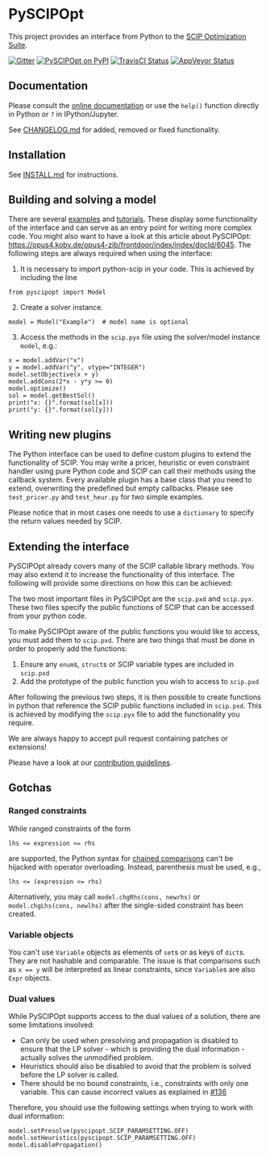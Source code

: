 PySCIPOpt
=========

This project provides an interface from Python to the [SCIP Optimization
Suite](http://scip.zib.de).

[![Gitter](https://badges.gitter.im/Join%20Chat.svg)](https://gitter.im/PySCIPOpt/Lobby)
[![PySCIPOpt on PyPI](https://img.shields.io/pypi/v/pyscipopt.svg)](https://pypi.python.org/pypi/pyscipopt)
[![TravisCI Status](https://travis-ci.org/SCIP-Interfaces/PySCIPOpt.svg?branch=master)](https://travis-ci.org/SCIP-Interfaces/PySCIPOpt)
[![AppVeyor Status](https://ci.appveyor.com/api/projects/status/fsa896vkl8be79j9/branch/master?svg=true)](https://ci.appveyor.com/project/mattmilten/pyscipopt/branch/master)


Documentation
-------------

Please consult the [online documentation](http://scip-interfaces.github.io/PySCIPOpt/docs/html) or use the `help()` function directly in Python or `?` in IPython/Jupyter.

See [CHANGELOG.md](CHANGELOG.md) for added, removed or fixed functionality.

Installation
------------

See [INSTALL.md](INSTALL.md) for instructions.

Building and solving a model
----------------------------

There are several [examples](examples/finished) and
[tutorials](examples/tutorial). These display some functionality of the
interface and can serve as an entry point for writing more complex code.
You might also want to have a look at this article about PySCIPOpt:
<https://opus4.kobv.de/opus4-zib/frontdoor/index/index/docId/6045>. The
following steps are always required when using the interface:

1)  It is necessary to import python-scip in your code. This is achieved
    by including the line

``` {.sourceCode .python}
from pyscipopt import Model
```

2)  Create a solver instance.

``` {.sourceCode .python}
model = Model("Example")  # model name is optional
```

3)  Access the methods in the `scip.pyx` file using the solver/model
    instance `model`, e.g.:

``` {.sourceCode .python}
x = model.addVar("x")
y = model.addVar("y", vtype="INTEGER")
model.setObjective(x + y)
model.addCons(2*x - y*y >= 0)
model.optimize()
sol = model.getBestSol()
print("x: {}".format(sol[x]))
print("y: {}".format(sol[y]))
```

Writing new plugins
-------------------

The Python interface can be used to define custom plugins to extend the
functionality of SCIP. You may write a pricer, heuristic or even
constraint handler using pure Python code and SCIP can call their
methods using the callback system. Every available plugin has a base
class that you need to extend, overwriting the predefined but empty
callbacks. Please see `test_pricer.py` and `test_heur.py` for two simple
examples.

Please notice that in most cases one needs to use a `dictionary` to
specify the return values needed by SCIP.

Extending the interface
-----------------------

PySCIPOpt already covers many of the SCIP callable library methods. You
may also extend it to increase the functionality of this interface. The
following will provide some directions on how this can be achieved:

The two most important files in PySCIPOpt are the `scip.pxd` and
`scip.pyx`. These two files specify the public functions of SCIP that
can be accessed from your python code.

To make PySCIPOpt aware of the public functions you would like to
access, you must add them to `scip.pxd`. There are two things that must
be done in order to properly add the functions:

1)  Ensure any `enum`s, `struct`s or SCIP variable types are included in
    `scip.pxd` <br>
2)  Add the prototype of the public function you wish to access to
    `scip.pxd`

After following the previous two steps, it is then possible to create
functions in python that reference the SCIP public functions included in
`scip.pxd`. This is achieved by modifying the `scip.pyx` file to add the
functionality you require.

We are always happy to accept pull request containing patches or
extensions!

Please have a look at our [contribution guidelines](CONTRIBUTING.md).

Gotchas
-------

### Ranged constraints

While ranged constraints of the form

``` {.sourceCode .}
lhs <= expression <= rhs
```

are supported, the Python syntax for [chained
comparisons](https://docs.python.org/3.5/reference/expressions.html#comparisons)
can't be hijacked with operator overloading. Instead, parenthesis must
be used, e.g.,

``` {.sourceCode .}
lhs <= (expression <= rhs)
```

Alternatively, you may call `model.chgRhs(cons, newrhs)` or
`model.chgLhs(cons, newlhs)` after the single-sided constraint has been
created.

### Variable objects

You can't use `Variable` objects as elements of `set`s or as keys of
`dict`s. They are not hashable and comparable. The issue is that
comparisons such as `x == y` will be interpreted as linear constraints,
since `Variable`s are also `Expr` objects.

### Dual values

While PySCIPOpt supports access to the dual values of a solution, there
are some limitations involved:

-   Can only be used when presolving and propagation is disabled to
    ensure that the LP solver - which is providing the dual
    information - actually solves the unmodified problem.
-   Heuristics should also be disabled to avoid that the problem is
    solved before the LP solver is called.
-   There should be no bound constraints, i.e., constraints with only
    one variable. This can cause incorrect values as explained in
    [\#136](https://github.com/SCIP-Interfaces/PySCIPOpt/issues/136)

Therefore, you should use the following settings when trying to work
with dual information:

``` {.sourceCode .python}
model.setPresolve(pyscipopt.SCIP_PARAMSETTING.OFF)
model.setHeuristics(pyscipopt.SCIP_PARAMSETTING.OFF)
model.disablePropagation()
```
